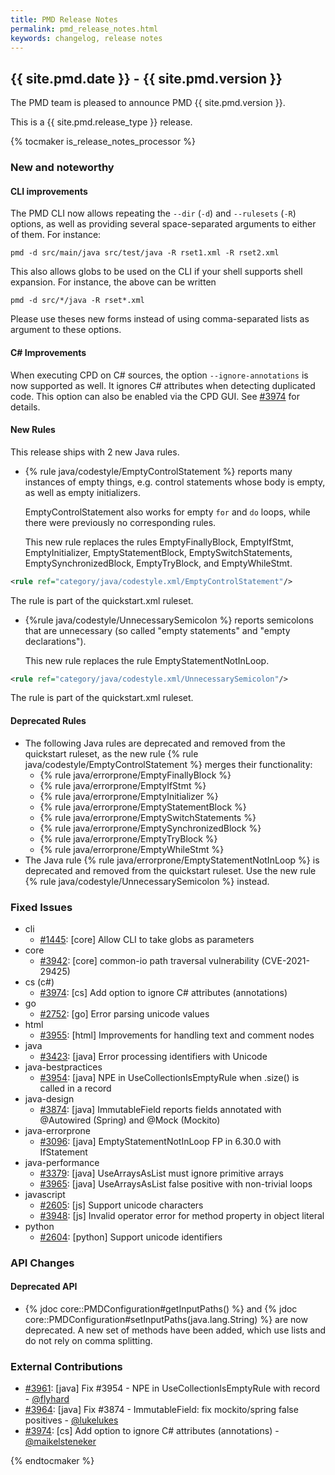 ```yaml
---
title: PMD Release Notes
permalink: pmd_release_notes.html
keywords: changelog, release notes
---
```


## {{ site.pmd.date }} - {{ site.pmd.version }}

The PMD team is pleased to announce PMD {{ site.pmd.version }}.

This is a {{ site.pmd.release_type }} release.

{% tocmaker is_release_notes_processor %}

### New and noteworthy

#### CLI improvements

The PMD CLI now allows repeating the `--dir` (`-d`) and `--rulesets` (`-R`) options,
 as well as providing several space-separated arguments to either of them. For instance:
```shell
pmd -d src/main/java src/test/java -R rset1.xml -R rset2.xml
```
This also allows globs to be used on the CLI if your shell supports shell expansion.
For instance, the above can be written
```shell
pmd -d src/*/java -R rset*.xml
```
Please use theses new forms instead of using comma-separated lists as argument to these options.

#### C# Improvements

When executing CPD on C# sources, the option `--ignore-annotations` is now supported as well.
It ignores C# attributes when detecting duplicated code. This option can also be enabled via
the CPD GUI. See [#3974](https://github.com/pmd/pmd/pull/3974) for details.

#### New Rules

This release ships with 2 new Java rules.

* {% rule java/codestyle/EmptyControlStatement %} reports many instances of empty things, e.g. control statements whose
  body is empty, as well as empty initializers.

  EmptyControlStatement also works for empty `for` and `do` loops, while there were previously
  no corresponding rules.

  This new rule replaces the rules EmptyFinallyBlock, EmptyIfStmt, EmptyInitializer, EmptyStatementBlock,
  EmptySwitchStatements, EmptySynchronizedBlock, EmptyTryBlock, and EmptyWhileStmt.

```xml
<rule ref="category/java/codestyle.xml/EmptyControlStatement"/>
```

The rule is part of the quickstart.xml ruleset.

* {%rule java/codestyle/UnnecessarySemicolon %} reports semicolons that are unnecessary  (so called "empty statements"
  and "empty declarations").

  This new rule replaces the rule EmptyStatementNotInLoop.

```xml
<rule ref="category/java/codestyle.xml/UnnecessarySemicolon"/>
```

The rule is part of the quickstart.xml ruleset.

#### Deprecated Rules

* The following Java rules are deprecated and removed from the quickstart ruleset, as the new rule
{% rule java/codestyle/EmptyControlStatement %} merges their functionality:
    * {% rule java/errorprone/EmptyFinallyBlock %}
    * {% rule java/errorprone/EmptyIfStmt %}
    * {% rule java/errorprone/EmptyInitializer %}
    * {% rule java/errorprone/EmptyStatementBlock %}
    * {% rule java/errorprone/EmptySwitchStatements %}
    * {% rule java/errorprone/EmptySynchronizedBlock %}
    * {% rule java/errorprone/EmptyTryBlock %}
    * {% rule java/errorprone/EmptyWhileStmt %}
* The Java rule {% rule java/errorprone/EmptyStatementNotInLoop %} is deprecated and removed from the quickstart
ruleset. Use the new rule {% rule java/codestyle/UnnecessarySemicolon %} instead.

### Fixed Issues

* cli
    * [#1445](https://github.com/pmd/pmd/issues/1445): \[core] Allow CLI to take globs as parameters
* core
    * [#3942](https://github.com/pmd/pmd/issues/3942): \[core] common-io path traversal vulnerability (CVE-2021-29425)
* cs (c#)
    * [#3974](https://github.com/pmd/pmd/pull/3974): \[cs] Add option to ignore C# attributes (annotations)
* go
    * [#2752](https://github.com/pmd/pmd/issues/2752): \[go] Error parsing unicode values
* html
    * [#3955](https://github.com/pmd/pmd/pull/3955): \[html] Improvements for handling text and comment nodes
* java
    * [#3423](https://github.com/pmd/pmd/issues/3423): \[java] Error processing identifiers with Unicode 
* java-bestpractices
    * [#3954](https://github.com/pmd/pmd/issues/3954): \[java] NPE in UseCollectionIsEmptyRule when .size() is called in a record
* java-design
    * [#3874](https://github.com/pmd/pmd/issues/3874): \[java] ImmutableField reports fields annotated with @Autowired (Spring) and @Mock (Mockito)
* java-errorprone
    * [#3096](https://github.com/pmd/pmd/issues/3096): \[java] EmptyStatementNotInLoop FP in 6.30.0 with IfStatement
* java-performance
    * [#3379](https://github.com/pmd/pmd/issues/3379): \[java] UseArraysAsList must ignore primitive arrays
    * [#3965](https://github.com/pmd/pmd/issues/3965): \[java] UseArraysAsList false positive with non-trivial loops
* javascript
    * [#2605](https://github.com/pmd/pmd/issues/2605): \[js] Support unicode characters
    * [#3948](https://github.com/pmd/pmd/issues/3948): \[js] Invalid operator error for method property in object literal
* python
    * [#2604](https://github.com/pmd/pmd/issues/2604): \[python] Support unicode identifiers

### API Changes

#### Deprecated API

- {% jdoc core::PMDConfiguration#getInputPaths() %} and
{% jdoc core::PMDConfiguration#setInputPaths(java.lang.String) %} are now deprecated.
A new set of methods have been added, which use lists and do not rely on comma splitting.

### External Contributions

* [#3961](https://github.com/pmd/pmd/pull/3961): \[java] Fix #3954 - NPE in UseCollectionIsEmptyRule with record - [@flyhard](https://github.com/flyhard)
* [#3964](https://github.com/pmd/pmd/pull/3964): \[java] Fix #3874 - ImmutableField: fix mockito/spring false positives - [@lukelukes](https://github.com/lukelukes)
* [#3974](https://github.com/pmd/pmd/pull/3974): \[cs] Add option to ignore C# attributes (annotations) - [@maikelsteneker](https://github.com/maikelsteneker)

{% endtocmaker %}

